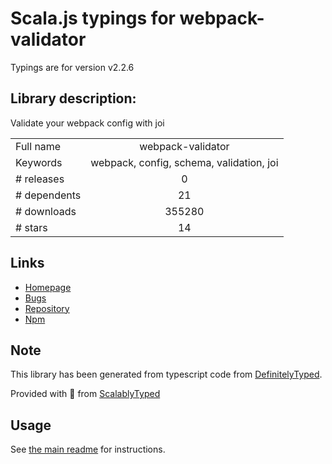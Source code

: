 
# Scala.js typings for webpack-validator

Typings are for version v2.2.6

## Library description:
Validate your webpack config with joi

|                    |                 |
| ------------------ | :-------------: |
| Full name          | webpack-validator |
| Keywords           | webpack, config, schema, validation, joi |
| # releases         | 0 |
| # dependents       | 21 |
| # downloads        | 355280 |
| # stars            | 14 |

## Links
- [Homepage](https://github.com/js-dxtools/webpack-validator#readme)
- [Bugs](https://github.com/js-dxtools/webpack-validator/issues)
- [Repository](https://github.com/js-dxtools/webpack-validator)
- [Npm](https://www.npmjs.com/package/webpack-validator)
    


## Note
This library has been generated from typescript code from [DefinitelyTyped](https://definitelytyped.org).

Provided with :purple_heart: from [ScalablyTyped](https://github.com/oyvindberg/ScalablyTyped)

## Usage
See [the main readme](../../readme.md) for instructions.



